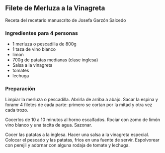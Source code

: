 ## Filete de Merluza a la Vinagreta

Receta del recetario manuscrito de Josefa Garzón Salcedo

### Ingredientes para 4 personas

- 1 merluza o pescadilla de 800g
- 1 taza de vino blanco
- limon
- 700g de patatas medianas (clase inglesa)
- Salsa a la vinagreta
- tomates
- lechuga

### Preparación

Limpiar la merluza o pescadilla.
Abrirla de arriba a abajo.
Sacar la espina y foramr 4 filetes de cada parte:
primero se cortan por la mitad y
otra vez cada trozo.

Cocerlos de 10 a 10 minutos al horno escalfados.
Rociar con zomo de limón vino blanco y una tacita de agua.
Sazonar.

Cocer las patatas a la inglesa.
Hacer una salsa a la vinagreta especial.
Colocar el pescado y las patatas, frios en una fuente de servir.
Espolvorear con perejil y adornar con alguna rodaja de tomate y lechuga.



